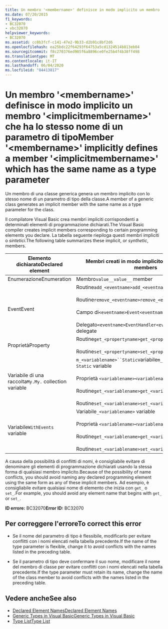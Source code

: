```yaml
---
title: Un membro '<membername>' definisce in modo implicito un membro '<implicitmembername>' che ha lo stesso nome di un parametro di tipo
ms.date: 07/20/2015
f1_keywords:
- BC32070
- vbc32070
helpviewer_keywords:
- BC32070
ms.assetid: cc0b3fcf-c141-47e2-9b33-d2b91c8bf2d6
ms.openlocfilehash: ea25bdc22f64293f64753a5cd1324514b813eb04
ms.sourcegitcommit: f8c270376ed905f6a8896ce0fe25b4f4b38ff498
ms.translationtype: MT
ms.contentlocale: it-IT
ms.lasthandoff: 06/04/2020
ms.locfileid: "84413817"
---
```

# <a name="member-membername-implicitly-defines-a-member-implicitmembername-which-has-the-same-name-as-a-type-parameter"></a><span data-ttu-id="85da3-102">Un membro '\<membername>' definisce in modo implicito un membro '\<implicitmembername>' che ha lo stesso nome di un parametro di tipo</span><span class="sxs-lookup"><span data-stu-id="85da3-102">Member '\<membername>' implicitly defines a member '\<implicitmembername>' which has the same name as a type parameter</span></span>
<span data-ttu-id="85da3-103">Un membro di una classe generica genera un membro implicito con lo stesso nome di un parametro di tipo della classe.</span><span class="sxs-lookup"><span data-stu-id="85da3-103">A member of a generic class generates an implicit member with the same name as a type parameter for the class.</span></span>  
  
 <span data-ttu-id="85da3-104">Il compilatore Visual Basic crea membri impliciti corrispondenti a determinati elementi di programmazione dichiarati.</span><span class="sxs-lookup"><span data-stu-id="85da3-104">The Visual Basic compiler creates implicit members corresponding to certain programming elements you declare.</span></span> <span data-ttu-id="85da3-105">La tabella seguente riepiloga questi membri impliciti o *sintetici*.</span><span class="sxs-lookup"><span data-stu-id="85da3-105">The following table summarizes these implicit, or *synthetic*, members.</span></span>  
  
|<span data-ttu-id="85da3-106">Elemento dichiarato</span><span class="sxs-lookup"><span data-stu-id="85da3-106">Declared element</span></span>|<span data-ttu-id="85da3-107">Membri creati in modo implicito</span><span class="sxs-lookup"><span data-stu-id="85da3-107">Implicitly created members</span></span>|  
|----------------------|--------------------------------|  
|<span data-ttu-id="85da3-108">Enumerazione</span><span class="sxs-lookup"><span data-stu-id="85da3-108">Enumeration</span></span>|<span data-ttu-id="85da3-109">Membro`value__`</span><span class="sxs-lookup"><span data-stu-id="85da3-109">`value__` member</span></span>|  
|<span data-ttu-id="85da3-110">Event</span><span class="sxs-lookup"><span data-stu-id="85da3-110">Event</span></span>|<span data-ttu-id="85da3-111">Routine`add_<eventname>`</span><span class="sxs-lookup"><span data-stu-id="85da3-111">`add_<eventname>` procedure</span></span><br /><br /> <span data-ttu-id="85da3-112">Routine`remove_<eventname>`</span><span class="sxs-lookup"><span data-stu-id="85da3-112">`remove_<eventname>` procedure</span></span><br /><br /> <span data-ttu-id="85da3-113">Campo di`<eventname>Event`</span><span class="sxs-lookup"><span data-stu-id="85da3-113">`<eventname>Event` field</span></span><br /><br /> <span data-ttu-id="85da3-114">Delegato`<eventname>EventHandler`</span><span class="sxs-lookup"><span data-stu-id="85da3-114">`<eventname>EventHandler` delegate</span></span>|  
|<span data-ttu-id="85da3-115">Proprietà</span><span class="sxs-lookup"><span data-stu-id="85da3-115">Property</span></span>|<span data-ttu-id="85da3-116">Routine`get_<propertyname>`</span><span class="sxs-lookup"><span data-stu-id="85da3-116">`get_<propertyname>` procedure</span></span><br /><br /> <span data-ttu-id="85da3-117">Routine`set_<propertyname>`</span><span class="sxs-lookup"><span data-stu-id="85da3-117">`set_<propertyname>` procedure</span></span>|  
|<span data-ttu-id="85da3-118">Variabile di una raccolta`My.`</span><span class="sxs-lookup"><span data-stu-id="85da3-118">`My.` collection variable</span></span>|<span data-ttu-id="85da3-119">`m_<variablename>``Static`variabile</span><span class="sxs-lookup"><span data-stu-id="85da3-119">`m_<variablename>` `Static` variable</span></span><br /><br /> <span data-ttu-id="85da3-120">Proprietà `<variablename>`</span><span class="sxs-lookup"><span data-stu-id="85da3-120">`<variablename>` property</span></span><br /><br /> <span data-ttu-id="85da3-121">Routine`get_<variablename>`</span><span class="sxs-lookup"><span data-stu-id="85da3-121">`get_<variablename>` procedure</span></span><br /><br /> <span data-ttu-id="85da3-122">Routine`set_<variablename>`</span><span class="sxs-lookup"><span data-stu-id="85da3-122">`set_<variablename>` procedure</span></span>|  
|<span data-ttu-id="85da3-123">Variabile</span><span class="sxs-lookup"><span data-stu-id="85da3-123">`WithEvents` variable</span></span>|<span data-ttu-id="85da3-124">Variabile</span><span class="sxs-lookup"><span data-stu-id="85da3-124">`_<variablename>` variable</span></span><br /><br /> <span data-ttu-id="85da3-125">Proprietà `<variablename>`</span><span class="sxs-lookup"><span data-stu-id="85da3-125">`<variablename>` property</span></span><br /><br /> <span data-ttu-id="85da3-126">Routine`get_<variablename>`</span><span class="sxs-lookup"><span data-stu-id="85da3-126">`get_<variablename>` procedure</span></span><br /><br /> <span data-ttu-id="85da3-127">Routine`set_<variablename>`</span><span class="sxs-lookup"><span data-stu-id="85da3-127">`set_<variablename>` procedure</span></span>|  
  
 <span data-ttu-id="85da3-128">A causa della possibilità di conflitti di nomi, è consigliabile evitare di denominare gli elementi di programmazione dichiarati usando la stessa forma di qualsiasi membro implicito.</span><span class="sxs-lookup"><span data-stu-id="85da3-128">Because of the possibility of name conflicts, you should avoid naming any declared programming element using the same form as any of these implicit members.</span></span> <span data-ttu-id="85da3-129">Ad esempio, è consigliabile evitare qualsiasi nome di elemento che inizia con `get_` o `set_`.</span><span class="sxs-lookup"><span data-stu-id="85da3-129">For example, you should avoid any element name that begins with `get_` or `set_`.</span></span>  
  
 <span data-ttu-id="85da3-130">**ID errore:** BC32070</span><span class="sxs-lookup"><span data-stu-id="85da3-130">**Error ID:** BC32070</span></span>  
  
## <a name="to-correct-this-error"></a><span data-ttu-id="85da3-131">Per correggere l'errore</span><span class="sxs-lookup"><span data-stu-id="85da3-131">To correct this error</span></span>  
  
- <span data-ttu-id="85da3-132">Se il nome del parametro di tipo è flessibile, modificarlo per evitare conflitti con i nomi elencati nella tabella precedente.</span><span class="sxs-lookup"><span data-stu-id="85da3-132">If the name of the type parameter is flexible, change it to avoid conflicts with the names listed in the preceding table.</span></span>  
  
- <span data-ttu-id="85da3-133">Se il parametro di tipo deve confermare il suo nome, modificare il nome del membro di classe per evitare conflitti con i nomi elencati nella tabella precedente.</span><span class="sxs-lookup"><span data-stu-id="85da3-133">If the type parameter must retain its name, change the name of the class member to avoid conflicts with the names listed in the preceding table.</span></span>  
  
## <a name="see-also"></a><span data-ttu-id="85da3-134">Vedere anche</span><span class="sxs-lookup"><span data-stu-id="85da3-134">See also</span></span>

- [<span data-ttu-id="85da3-135">Declared Element Names</span><span class="sxs-lookup"><span data-stu-id="85da3-135">Declared Element Names</span></span>](../programming-guide/language-features/declared-elements/declared-element-names.md)
- [<span data-ttu-id="85da3-136">Generic Types in Visual Basic</span><span class="sxs-lookup"><span data-stu-id="85da3-136">Generic Types in Visual Basic</span></span>](../programming-guide/language-features/data-types/generic-types.md)
- [<span data-ttu-id="85da3-137">Type List</span><span class="sxs-lookup"><span data-stu-id="85da3-137">Type List</span></span>](../language-reference/statements/type-list.md)
